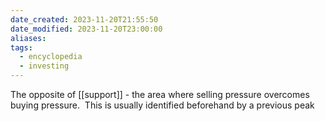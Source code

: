 ```yaml
---
date_created: 2023-11-20T21:55:50
date_modified: 2023-11-20T23:00:00
aliases: 
tags:
  - encyclopedia
  - investing
---
```

The opposite of [[support]] - the area where selling pressure overcomes buying pressure.  This is usually identified beforehand by a previous peak